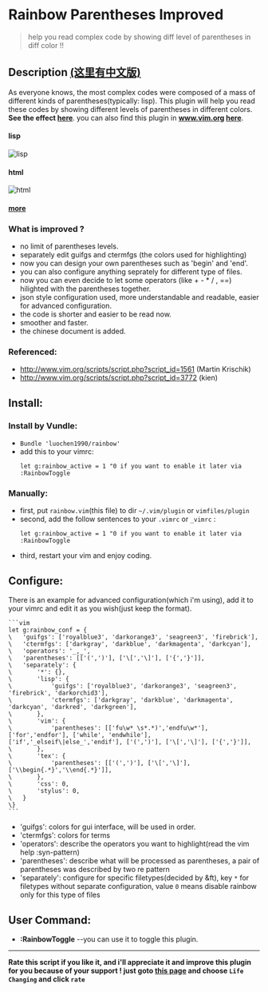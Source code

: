 Rainbow Parentheses Improved 
===
>	help you read complex code by showing diff level of parentheses in diff color !! 

Description [(这里有中文版)](https://github.com/luochen1990/rainbow/blob/master/README_zh.md)
---------------------------------------------------------------------------------------------------

As everyone knows, the most complex codes were composed of a mass of different kinds of parentheses(typically: lisp). 
This plugin will help you read these codes by showing different levels of parentheses in different colors. 
**See the effect [here](http://vim.wikia.com/wiki/Script:4176)**.
you can also find this plugin in **www.vim.org [here](http://www.vim.org/scripts/script.php?script_id=4176)**.

#### lisp
![lisp](https://raw.github.com/luochen1990/rainbow/master/demo/lisp.png)
#### html
![html](https://raw.github.com/luochen1990/rainbow/master/demo/html.png)
#### [more](https://github.com/luochen1990/rainbow/blob/master/demo/more.md)

### What is improved ? 

- no limit of parentheses levels. 
- separately edit guifgs and ctermfgs (the colors used for highlighting)
- now you can design your own parentheses  such as 'begin' and 'end'.
- you can also configure anything seprately for different type of files. 
- now you can even decide to let some operators (like + - * / , ==) hilighted with the parentheses together.
- json style configuration used, more understandable and readable, easier for advanced configuration.
- the code is shorter and easier to be read now.
- smoother and faster.
- the chinese document is added.

### Referenced: 
- http://www.vim.org/scripts/script.php?script_id=1561 (Martin Krischik)
- http://www.vim.org/scripts/script.php?script_id=3772 (kien)

Install:
--------

### Install by Vundle:
- `Bundle 'luochen1990/rainbow'`
- add this to your vimrc:
	```vim
	let g:rainbow_active = 1 "0 if you want to enable it later via :RainbowToggle
	```

### Manually:
- first, put `rainbow.vim`(this file) to dir `~/.vim/plugin` or `vimfiles/plugin`
- second, add the follow sentences to your `.vimrc` or `_vimrc` :
	```vim
	let g:rainbow_active = 1 "0 if you want to enable it later via :RainbowToggle
	```
- third, restart your vim and enjoy coding.

Configure:
----------

There is an example for advanced configuration(which i'm using), add it to your vimrc and edit it as you wish(just keep the format).

	```vim
	let g:rainbow_conf = {
	\	'guifgs': ['royalblue3', 'darkorange3', 'seagreen3', 'firebrick'],
	\	'ctermfgs': ['darkgray', 'darkblue', 'darkmagenta', 'darkcyan'],
	\	'operators': '_,_',
	\	'parentheses': [['(',')'], ['\[','\]'], ['{','}']],
	\	'separately': {
	\		'*': {},
	\		'lisp': {
	\			'guifgs': ['royalblue3', 'darkorange3', 'seagreen3', 'firebrick', 'darkorchid3'],
	\			'ctermfgs': ['darkgray', 'darkblue', 'darkmagenta', 'darkcyan', 'darkred', 'darkgreen'],
	\		},
	\		'vim': {
	\			'parentheses': [['fu\w* \s*.*)','endfu\w*'], ['for','endfor'], ['while', 'endwhile'], ['if','_elseif\|else_','endif'], ['(',')'], ['\[','\]'], ['{','}']],
	\		},
	\		'tex': {
	\			'parentheses': [['(',')'], ['\[','\]'], ['\\begin{.*}','\\end{.*}']],
	\		},
	\       'css': 0,
	\       'stylus': 0,
	\	}
	\}
	```

- 'guifgs': colors for gui interface, will be used in order.
- 'ctermfgs': colors for terms
- 'operators': describe the operators you want to highlight(read the vim help :syn-pattern)
- 'parentheses': describe what will be processed as parentheses, a pair of parentheses was described by two re pattern
- 'separately': configure for specific filetypes(decided by &ft), key `*` for filetypes without separate configuration, value `0` means disable rainbow only for this type of files

User Command:
-------------

- **:RainbowToggle**		--you can use it to toggle this plugin.

------------------------------------------------------------------
**Rate this script if you like it, 
and i'll appreciate it and improve this plugin for you because of your support ! 
just goto [this page](http://www.vim.org/scripts/script.php?script_id=4176) and choose `Life Changing` and click `rate`**
 
